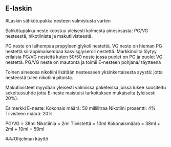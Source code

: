 ## E-laskin
#Laskin sähkötupakka nesteen valmistusta varten

Sähkötupakka neste koostuu yleisesti kolmesta ainesosasta: PG/VG nesteestä, nikotiinista ja makutiivisteestä.

PG neste on laihempaa propyleeniglykoli nestettä.
VG neste on hieman PG nestettä siirappimaisempaa kasvisglyseroli nestettä.
Markkinoilta löytyy erilaisia PG/VG nesteitä kuten 50/50 neste jossa puolet on PG ja puolet VG nestettä. 
PG/VG neste on mautonta ja toimii E-nesteen pohjana/ täytteenä

Toinen ainesosa nikotiini lisätään nesteeseen yksinkertaisesta syystä: jotta nesteestä tulee nikotiini pitoista. 

Makutiivisteet myydään yleisesti valmiissa paketeissa joissa lukee suositeltu sekoitussuhde jotta E-neste maistuisi tarkoituksen mukaiselta (yleisesti 20%). 

Esimerkki E-neste: 
Kokonais määrä: 50 millilitraa
Nikotiini prosentti: 4%
Tiivisteen määrä: 20%

PG/VG = 38ml
Nikotiinia = 2ml
Tiivistettä  = 10ml
Kokonaismäärä = 38ml + 2ml + 10ml = 50ml

###Ohjelman käyttö


